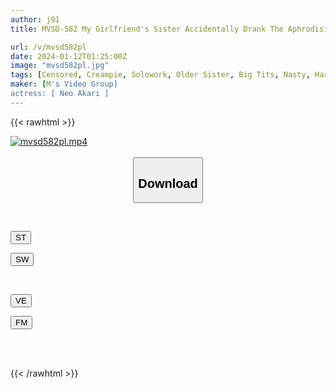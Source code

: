 ```yaml
---
author: j91
title: MVSD-582 My Girlfriend's Sister Accidentally Drank The Aphrodisiac That Was Supposed To Be Given To Her... The Aphrodisiac Lasted For 12 Hours! Unequaled X Unequaled, A Man And A Woman Who Can't Control Their Sexual Desires, Sweaty Double Creampie Sex FUCK Akari Neo

url: /v/mvsd582pl
date: 2024-01-12T01:25:00Z
image: "mvsd582pl.jpg"
tags: [Censored, Creampie, Solowork, Older Sister, Big Tits, Nasty, Hardcore, Squirting	]
maker: [M's Video Group]
actress: [ Neo Akari ]
---
```



{{< rawhtml >}}

<div class="video" data-videoid="qOVR8zodpkfzb1r">
    <a href="javascript:;">
        <img src="/v/mvsd582pl/mvsd582pl.jpg" width="WIDTH" height="HEIGHT" alt="mvsd582pl.mp4" loading="lazy">
    </a>
</div>

<script type="text/javascript" src="https://j91.asia/asset/on-demand-st.js"></script>

<br>
  <link rel="stylesheet" href="https://j91.asia/asset/bs5.css">
  
  <center>
  <button class="btn btn-primary" type="button" data-bs-toggle="collapse" data-bs-target=".multi-collapse" aria-expanded="false" aria-controls="multiCollapseExample1 multiCollapseExample2"><h2>Download</h2></button></center>
</p>
<div class="row">
  <div class="col">
    <div class="collapse multi-collapse" id="multiCollapseExample1">
      <div class="card card-body">
	      	      <br>
<div class="buttons">  
<p><a href="https://streamtape.to/v/qOVR8zodpkfzb1r" target="_blank"><button class="btn-hover color-3"><i class="fa fa-download"></i> ST</button></a></p>
<p><a href="https://flaswish.com/bsgjgqexttpc" target="_blank"><button class="btn-hover color-2"><i class="fa fa-download"></i> SW</button></a></p></div>
    </div>
  </div>
</div>
  <div class="col">
    <div class="collapse multi-collapse" id="multiCollapseExample2">
      <div class="card card-body">
	      <br>
<div class="buttons">
<p><a href="https://veev.to/d/CWwnlriw4PH9psbr7UyWgbCDWwMB2T34sBIJGY" target="_blank"><button class="btn-hover color-9"><i class="fa fa-download"></i> VE</button></a></p>
<p><a href="https://filemoon.sx/d/xjmnx3qmsp28" target="_blank"><button class="btn-hover color-8"><i class="fa fa-download"></i> FM</button></a></p></div>
<br><br>
      </div>
    </div>
  </div>
</div>

{{< /rawhtml >}}